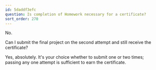 ```yaml
---
id: 5daddf3efc
question: Is completion of Homework necessary for a certificate?
sort_order: 270
---
```


No.

Can I submit the final project on the second attempt and still receive the certificate?

Yes, absolutely. It's your choice whether to submit one or two times; passing any one attempt is sufficient to earn the certificate.